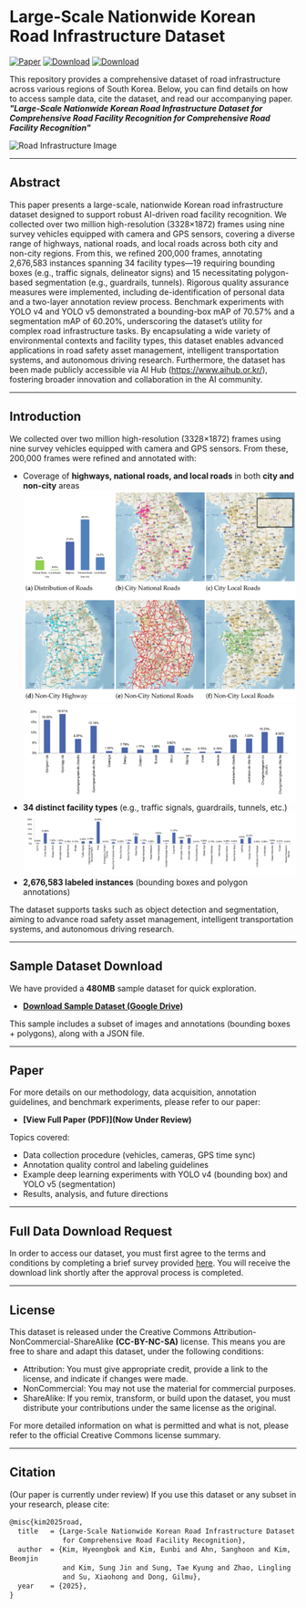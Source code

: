 # Large-Scale Nationwide Korean Road Infrastructure Dataset

[![Paper](https://img.shields.io/badge/Paper-UnderReview-black?style=for-the-badge&logo=adobeacrobatreader)](https://drive.google.com/file/d/1BAdLggaiQaVZGeg28dY7paguXNcEV-lX/view?usp=drive_link)
[![Download](https://img.shields.io/badge/Download-Sample(480MB)-blue?style=for-the-badge&logo=databricks)](https://drive.google.com/file/d/1BAdLggaiQaVZGeg28dY7paguXNcEV-lX/view?usp=drive_link)
[![Download](https://img.shields.io/badge/Download-Full-blue?style=for-the-badge&logo=github)](https://forms.gle/HFojMyLaLR9CSA6Q7)


This repository provides a comprehensive dataset of road infrastructure across various regions of South Korea. Below, you can find details on how to access sample data, cite the dataset, and read our accompanying paper. _**"Large-Scale Nationwide Korean Road Infrastructure Dataset for Comprehensive Road Facility Recognition for Comprehensive Road Facility Recognition"**_


![Road Infrastructure Image](img/main.png)

---

## Abstract
This paper presents a large-scale, nationwide Korean road infrastructure dataset designed to support robust AI-driven road facility recognition. We collected over two million high-resolution (3328×1872) frames using nine survey vehicles equipped with camera and GPS sensors, covering a diverse range of highways, national roads, and local roads across both city and non-city regions. From this, we refined 200,000 frames, annotating 2,676,583 instances spanning 34 facility types—19 requiring bounding boxes (e.g., traffic signals, delineator signs) and 15 necessitating polygon-based segmentation (e.g., guardrails, tunnels). Rigorous quality assurance measures were implemented, including de-identification of personal data and a two-layer annotation review process. Benchmark experiments with YOLO v4 and YOLO v5 demonstrated a bounding-box mAP of 70.57\% and a segmentation mAP of 60.20\%, underscoring the dataset’s utility for complex road infrastructure tasks. By encapsulating a wide variety of environmental contexts and facility types, this dataset enables advanced applications in road safety asset management, intelligent transportation systems, and autonomous driving research. Furthermore, the dataset has been made publicly accessible via AI Hub (https://www.aihub.or.kr/), fostering broader innovation and collaboration in the AI community.

---

## Introduction
We collected over two million high-resolution (3328×1872) frames using nine survey vehicles equipped with camera and GPS sensors. From these, 200,000 frames were refined and annotated with:
- Coverage of **highways, national roads, and local roads** in both **city and non-city** areas
![Coverage of Road](img/map.png)
![Region Distribution](img/Region_Distribution.png)
- **34 distinct facility types** (e.g., traffic signals, guardrails, tunnels, etc.)
![Road Facility](img/Road_Facility.png)
- **2,676,583 labeled instances** (bounding boxes and polygon annotations)

The dataset supports tasks such as object detection and segmentation, aiming to advance road safety asset management, intelligent transportation systems, and autonomous driving research.

---

## Sample Dataset Download
We have provided a **480MB** sample dataset for quick exploration.

- **[Download Sample Dataset (Google Drive)](https://drive.google.com/file/d/1BAdLggaiQaVZGeg28dY7paguXNcEV-lX/view?usp=drive_link)**

This sample includes a subset of images and annotations (bounding boxes + polygons), along with a JSON file. 

---

## Paper
For more details on our methodology, data acquisition, annotation guidelines, and benchmark experiments, please refer to our paper:

- **[View Full Paper (PDF)](Now Under Review)**

Topics covered:
- Data collection procedure (vehicles, cameras, GPS time sync)
- Annotation quality control and labeling guidelines
- Example deep learning experiments with YOLO v4 (bounding box) and YOLO v5 (segmentation)
- Results, analysis, and future directions

---
## Full Data Download Request
In order to access our dataset, you must first agree to the terms and conditions by completing a brief survey provided [here](https://forms.gle/HFojMyLaLR9CSA6Q7). You will receive the download link shortly after the approval process is completed.

---

## License
This dataset is released under the Creative Commons Attribution-NonCommercial-ShareAlike **(CC-BY-NC-SA)** license. 
This means you are free to share and adapt this dataset, under the following conditions:
- Attribution: You must give appropriate credit, provide a link to the license, and indicate if changes were made.
- NonCommercial: You may not use the material for commercial purposes.
- ShareAlike: If you remix, transform, or build upon the dataset, you must distribute your contributions under the same license as the original.

For more detailed information on what is permitted and what is not, please refer to the official Creative Commons license summary.

---

## Citation
(Our paper is currently under review) 
If you use this dataset or any subset in your research, please cite:
```
@misc{kim2025road,
  title   = {Large-Scale Nationwide Korean Road Infrastructure Dataset 
             for Comprehensive Road Facility Recognition},
  author  = {Kim, Hyeongbok and Kim, Eunbi and Ahn, Sanghoon and Kim, Beomjin 
             and Kim, Sung Jin and Sung, Tae Kyung and Zhao, Lingling 
             and Su, Xiaohong and Dong, Gilmu},
  year    = {2025},
}

